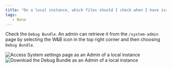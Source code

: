 ```yaml
---
title: "On a local instance, which files should I check when I have issues?"
tags:
   - None
---
```

Check the `Debug Bundle`. An admin can retrieve it from the `/system-admin` page by selecting the W&B icon in the top right corner and then choosing `Debug Bundle`.

![Access System settings page as an Admin of a local instance](/images/technical_faq/local_system_settings.png)
![Download the Debug Bundle as an Admin of a local instance](/images/technical_faq/debug_bundle.png)